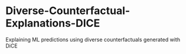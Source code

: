 # Diverse-Counterfactual-Explanations-DICE
Explaining ML predictions using diverse counterfactuals generated with DiCE
